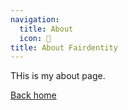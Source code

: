 ```yaml
---
navigation:
  title: About
  icon: 🌟
title: About Fairdentity
---
```

THis is my about page.

[Back home](/)
